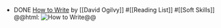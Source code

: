 - DONE [How to Write](https://x.com/Ogilvy/status/1742906244959019200) by [[David Ogilvy]] #[[Reading List]] #[[Soft Skills]]
  @@html: <img src="https://pbs.twimg.com/media/GDAL_gZWQAA3gw2?format=png" alt="How to Write" class="invert" style="max-height: 500px;" />@@